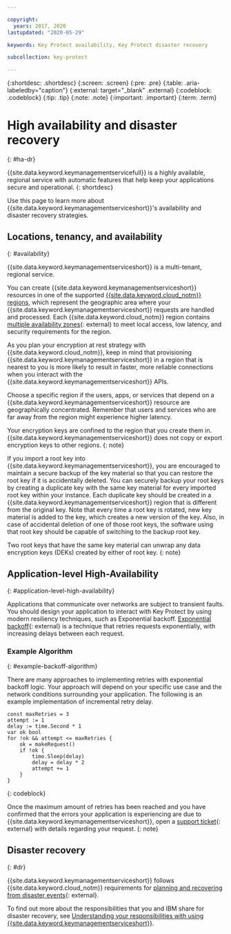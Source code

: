 ```yaml
---

copyright:
  years: 2017, 2020
lastupdated: "2020-05-29"

keywords: Key Protect availability, Key Protect disaster recovery

subcollection: key-protect

---
```


{:shortdesc: .shortdesc}
{:screen: .screen}
{:pre: .pre}
{:table: .aria-labeledby="caption"}
{:external: target="_blank" .external}
{:codeblock: .codeblock}
{:tip: .tip}
{:note: .note}
{:important: .important}
{:term: .term}

# High availability and disaster recovery
{: #ha-dr}

{{site.data.keyword.keymanagementservicefull}} is a highly available, regional
service with automatic features that help keep your applications secure and
operational.
{: shortdesc}

Use this page to learn more about {{site.data.keyword.keymanagementserviceshort}}'s
availability and disaster recovery strategies.

## Locations, tenancy, and availability
{: #availability}

{{site.data.keyword.keymanagementserviceshort}} is a multi-tenant, regional
service.

You can create {{site.data.keyword.keymanagementserviceshort}} resources in one
of the supported
[{{site.data.keyword.cloud_notm}} regions](/docs/key-protect?topic=key-protect-regions),
which represent the geographic area where your
{{site.data.keyword.keymanagementserviceshort}} requests are handled and
processed. Each {{site.data.keyword.cloud_notm}} region contains
[multiple availability zones](https://www.ibm.com/blogs/bluemix/2018/06/expansion-availability-zones-global-regions/){: external}
to meet local access, low latency, and security requirements for the region.

As you plan your encryption at rest strategy with {{site.data.keyword.cloud_notm}},
keep in mind that provisioning {{site.data.keyword.keymanagementserviceshort}}
in a region that is nearest to you is more likely to result in faster, more
reliable connections when you interact with the {{site.data.keyword.keymanagementserviceshort}}
APIs.

Choose a specific region if the users, apps, or services that depend on a
{{site.data.keyword.keymanagementserviceshort}} resource are geographically
concentrated. Remember that users and services who are far away from the region
might experience higher latency.

Your encryption keys are confined to the region that you create them in.
{{site.data.keyword.keymanagementserviceshort}} does not copy or export
encryption keys to other regions.
{: note}

If you import a root key into {{site.data.keyword.keymanagementserviceshort}}, you are encouraged to maintain a secure backup of the key material so that you 
can restore the root key if it is accidentally deleted. You can securely backup your root keys by creating a duplicate key with the same key material for every 
imported root key within your instance. Each duplicate key should be created in a {{site.data.keyword.keymanagementserviceshort}} region that is different from 
the original key. Note that every time a root key is rotated, new key material is added to the key, which creates a new version of the key. Also, in case of accidental deletion of one of those 
root keys, the software using that root key should be capable of switching to the backup root key.

Two root keys that have the same key material can unwrap any data encryption keys (DEKs) created by either of root key.
{: note}

## Application-level High-Availability
{: #application-level-high-availability}

Applications that communicate over networks are subject to transient faults. You should design your application to interact with Key Protect by using modern
resiliency techniques, such as Exponential backoff. [Exponential backoff](https://en.wikipedia.org/wiki/Exponential_backoff){: external} is a technique that retries
requests exponentially, with increasing delays between each request.

### Example Algorithm
{: #example-backoff-algorithm}

There are many approaches to implementing retries with exponential backoff logic. Your approach will depend on your specific use case and the network conditions
surrounding your application. The following is an example implementation of incremental retry delay.

```
const maxRetries = 3
attempt := 1
delay := time.Second * 1
var ok bool
for !ok && attempt <= maxRetries {
    ok = makeRequest()
    if !ok {
        time.Sleep(delay)
        delay = delay * 2
        attempt += 1
    }
}
```
{: codeblock}

Once the maximum amount of retries has been reached and you have confirmed that
the errors your application is experiencing are due to
{{site.data.keyword.keymanagementserviceshort}}, open a
[support ticket](https://github.ibm.com/kms/customer-issues){: external}
with details regarding your request.
{: note}

## Disaster recovery
{: #dr}

{{site.data.keyword.keymanagementserviceshort}} follows {{site.data.keyword.cloud_notm}}
requirements for
[planning and recovering from disaster events](/docs/overview?topic=overview-zero-downtime#disaster-recovery){: external}.

To find out more about the responsibilities that you and IBM share for disaster
recovery, see
[Understanding your responsibilities with using {{site.data.keyword.keymanagementserviceshort}}](/docs/key-protect?topic=key-protect-shared-responsibilities#disaster-recovery).

